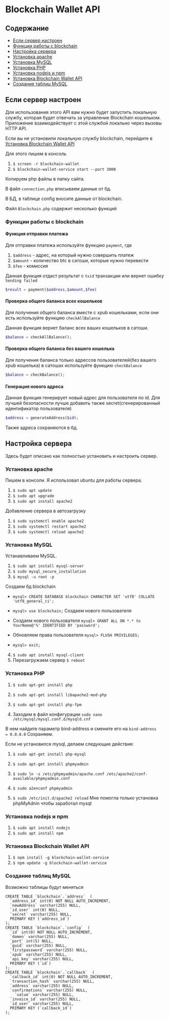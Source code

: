 ﻿# Blockchain Wallet API

## Содержание

  * [Если сервер настроен](#Если-сервер-настроен)
  * [Функции работы с blockchain](#Функции-работы-с-blockchain)
  * [Настройка сервера](#Настройка-сервера)
  * [Установка apache](#Установка-apache)
  * [Установка MySQL](#Установка-MySQL)
  * [Установка PHP](#Установка-PHP)
  * [Установка nodejs и npm](#Установка-nodejs-и-npm)
  * [Установка Blockchain Wallet API](#Установка-Blockchain-Wallet-API)
  * [Создание таблиц MySQL](#Создание-таблиц-MySQL)


## Если сервер настроен
Для использования этого API вам нужно будет запустить локальную службу, которая будет отвечать за управление Blockchain кошельком. Приложение взаимодействует с этой службой локально через вызовы HTTP API.

Если вы не установили локальную службу blockchain, перейдите в [Установка Blockchain Wallet API](#Установка-Blockchain-Wallet-API)

Для этого пишем в консоль
  1. `$ screen -r blockchain-wallet`
  2. `$ blockchain-wallet-service start --port 3000`

Копируем php файлы в папку сайта.

В файл `connection.php` вписываем данные от бд. 

В БД, в таблице config вносите данные от blockchain.

Файл `Blockchain.php` содержит несколько функций

### Функции работы с blockchain
#### Функция отправки платежа
Для отправки платежа используйте функцию `payment`, где

1. `$address` - адрес, на который нужно совершить платеж
2. `$amount` - количество btc в сатоши, которые нужно перевести
3. `$fee` - комиссия

Данная функция отдаст результат с `txid` транзакции или вернет ошибку `Sending failed`
```php
$result = payment($address,$amount,$fee)
```
#### Проверка общего баланса всех кошельков
Для получения общего баланса вместе с xpub кошельками, если они есть используйте функцию `checkAllBalance`

Данная функция вернет баланс всех ваших кошельков в сатоши.
```php
$balance = checkAllBalance();
```

#### Проверка общего баланса без вашего кошелька
Для получения баланса только адрессов пользователей(без вашего xpub кошелька) в сатошах используйте функцию `checkBalance`

```php
$balance = checkBalance();
```
#### Генерация нового адреса
Данная функция генерирует новый адрес для пользователя по id. Для лучшей безопасности лучше добавить также secret(сгенерированный идентификатор пользователя)

```php
$address = generateAddress($id);
```
Также адреса сохраняются в бд.

## Настройка сервера
Здесь будет описано как полностью установить и настроить сервер.

### Установка apache
Пишем в консоли. Я использовал ubuntu для работы сервера.
1. `$ sudo apt update`
2. `$ sudo apt upgrade`
3. `$ sudo apt install apache2`

Добавление сервера в автозагрузку
1. `$ sudo systemctl enable apache2`
2. `$ sudo systemctl restart apache2`
3. `$ sudo systemctl reload apache2`

### Установка MySQL
Устанавливаем MySQL.
1. `$ sudo apt install mysql-server`
2. `$ sudo mysql_secure_installation`
3. `$ mysql -u root -p`

Создаем бд blockchain
* `mysql> CREATE DATABASE blockchain CHARACTER SET 'utf8' COLLATE 'utf8_general_ci';`

* `mysql> use blockchain;`
Создаем нового пользователя
* Создаем нового пользователя `mysql> GRANT ALL ON *.* to YourName@'%' IDENTIFIED BY 'password';`
* Обновляем права пользователя `mysql> FLUSH PRIVILEGES;`
* `mysql> exit;`

4. `$ sudo apt install mysql-client`
5. Перезагружаем сервер `$ reboot`

### Установка PHP

1. `$ sudo apt-get install php`
2. `$ sudo apt-get install libapache2-mod-php`
3. `$ sudo apt-get install php-fpm`

4. Заходим в файл конфигурации `sudo nano /etc/mysql/mysql.conf.d/mysqld.cnf`

В нем найдите параметр bind-address и смените его на 
`bind-address            = 0.0.0.0`
Cохраняем.

Если не установился mysql, делаем следующие действия:
1. `$ sudo apt-get install php-mysql`

1. `$ sudo apt-get install phpmyadmin`
2. `$ sudo ln -s /etc/phpmyadmin/apache.conf /etc/apache2/conf-available/phpmyadmin.conf`
3. `$ sudo a2enconf phpmyadmin`
4. `$ sudo /etc/init.d/apache2 reload`
Мне помогла только установка phpMyAdnin чтобы заработал mysql

### Установка nodejs и npm

1. `$ sudo apt install nodejs`
2. `$ sudo apt install npm`

### Установка Blockchain Wallet API

1. `$ npm install -g blockchain-wallet-service`
2. `$ npm update -g blockchain-wallet-service`

### Создание таблиц MySQL

Возможно таблицы будут меняться
```MySQL
CREATE TABLE `blockchain`.`address`  (
  `address_id` int(0) NOT NULL AUTO_INCREMENT,
  `newAddress` varchar(255) NULL,
  `id_user` int(0) NULL,
  `secret` varchar(255) NULL,
  PRIMARY KEY (`address_id`)
);
CREATE TABLE `blockchain`.`config`  (
  `id` int(0) NOT NULL AUTO_INCREMENT,
  `domen` varchar(255) NULL,
  `port` int(5) NULL,
  `guid` varchar(255) NULL,
  `firstpassword` varchar(255) NULL,
  `xpub` varchar(255) NULL,
  `api_key` varchar(255) NULL,
  PRIMARY KEY (`id`)
);
CREATE TABLE `blockchain`.`callback`  (
  `callback_id` int(0) NOT NULL AUTO_INCREMENT,
  `transaction_hash` varchar(255) NULL,
  `address` varchar(255) NULL,
  `confirmations` varchar(255) NULL,
	`value` varchar(255) NULL,
  `invoice_id` varchar(255) NULL,
  `id_user` varchar(255) NULL,
  PRIMARY KEY (`callback_id`)
);
```
